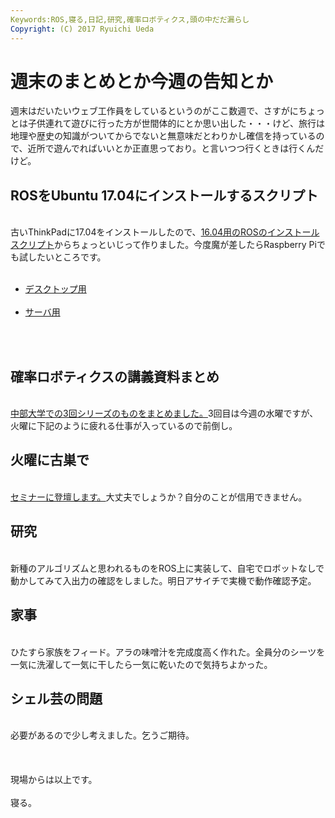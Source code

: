 ```yaml
---
Keywords:ROS,寝る,日記,研究,確率ロボティクス,頭の中だだ漏らし
Copyright: (C) 2017 Ryuichi Ueda
---
```


# 週末のまとめとか今週の告知とか
週末はだいたいウェブ工作員をしているというのがここ数週で、さすがにちょっとは子供連れて遊びに行った方が世間体的にとか思い出した・・・けど、旅行は地理や歴史の知識がついてからでないと無意味だとわりかし確信を持っているので、近所で遊んでればいいとか正直思っており。と言いつつ行くときは行くんだけど。<br />
<h2>ROSをUbuntu 17.04にインストールするスクリプト</h2><br />
古いThinkPadに17.04をインストールしたので、<a href="https://github.com/ryuichiueda/ros_setup_scripts_Ubuntu16.04_server">16.04用のROSのインストールスクリプト</a>からちょっといじって作りました。今度魔が差したらRaspberry Piでも試したいところです。<br />
<ul><br />
 	<li><a href="https://github.com/ryuichiueda/ros_setup_scripts_Ubuntu17.04_desktop">デスクトップ用</a></li><br />
 	<li><a href="https://github.com/ryuichiueda/ros_setup_scripts_Ubuntu17.04_server">サーバ用</a></li><br />
</ul><br />
<h2>確率ロボティクスの講義資料まとめ</h2><br />
<a href="https://lab.ueda.tech/?page_id=2985">中部大学での3回シリーズのものをまとめました。</a>3回目は今週の水曜ですが、火曜に下記のように疲れる仕事が入っているので前倒し。<br />
<h2>火曜に古巣で</h2><br />
<a href="http://www.rsj.or.jp/seminar/s105/">セミナーに登壇します。</a>大丈夫でしょうか？自分のことが信用できません。<br />
<h2>研究</h2><br />
新種のアルゴリズムと思われるものをROS上に実装して、自宅でロボットなしで動かしてみて入出力の確認をしました。明日アサイチで実機で動作確認予定。<br />
<h2>家事</h2><br />
ひたすら家族をフィード。アラの味噌汁を完成度高く作れた。全員分のシーツを一気に洗濯して一気に干したら一気に乾いたので気持ちよかった。<br />
<h2>シェル芸の問題</h2><br />
必要があるので少し考えました。乞うご期待。<br />
<br />
&nbsp;<br />
<br />
現場からは以上です。<br />
<br />
寝る。
